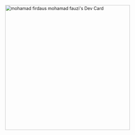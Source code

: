 
<a href="https://app.daily.dev/fdfrontdev"><img src="https://api.daily.dev/devcards/f9c7308d24a24d85a4a3baab6f3245de.png?r=xrs" width="400" alt="mohamad firdaus mohamad fauzi's Dev Card"/></a>
